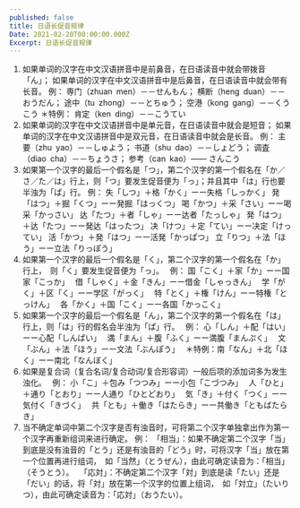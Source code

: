 ```yaml
---
published: false
title: 日语长促音规律
Date: 2021-02-20T00:00:00.000Z
Excerpt: 日语长促音规律
---
```

1. 如果单词的汉字在中文汉语拼音中是前鼻音，在日语读音中就会带拨音「ん」；
如果单词的汉字在中文汉语拼音中是后鼻音，在日语读音中就会带有长音。
例：
専门（zhuan men）－－せんもん；
横断（heng duan）－－おうだん；
途中（tu zhong）－－とちゅう；
空港（kong gang）－－くうこう
＊特例：
肯定（ken ding）－－こうてい
2. 如果单词的汉字在中文汉语拼音中是单元音，在日语读音中就会是短音；
如果单词的汉字在中文汉语拼音中是双元音，在日语读音中就会是长音。
例：
主要（zhu yao）－－しゅよう；
书道（shu dao）－－しょどう；
调査（diao cha）－－ちょうさ；
参考（can kao）—— さんこう
3. 如果第一个汉字的最后一个假名是「つ」，第二个汉字的第一个假名在「か／さ／た／は」行上，则「つ」要发生促音便为「っ」；并且其中「は」行也要半浊为「ぱ」行。
例：
失「しつ」＋格「かく」ーー失格「しっかく」
発「はつ」＋掘「くつ」ーー発掘「はっくつ」
喝「かつ」＋采「さい」ーー喝采「かっさい」
达「たつ」＋者「しゃ」ーー达者「たっしゃ」
発「はつ」＋达「たつ」ーー発达「はったつ」
决「けつ」＋定「てい」ーー决定「けってい」
活「かつ」＋発「はつ」ーー活発「かっぱつ」
立「りつ」＋法「ほう」ーー立法「りっぽう」
4. 如果第一个汉字的最后一个假名是「く」，第二个汉字的第一个假名在「か」行上， 则「く」要发生促音便为「っ」。 
例：
国「こく」＋家「か」ーー国家「こっか」 
借「しゃく」＋金「きん」ーー借金「しゃっきん」 
学「がく」＋区「く」ーー学区「がっく」 
特「とく」＋権「けん」ーー特権「とっけん」 
各「かく」＋国「こく」ーー各国「かっこく」
5. 如果第一个汉字的最后一个假名是「ん」，第二个汉字的第一个假名在「は」行上，则「は」行的假名会半浊为「ぱ」行。 
例：
心「しん」＋配「はい」ーー心配「しんぱい」 
満「まん」＋腹「ふく」ーー満腹「まんぷく」 
文「ぶん」＋法「ほう」ーー文法「ぶんぽう」 
＊特例：南「なん」＋北「ほく」ーー南北「なんぼく」
6. 如果是复合词（复合名词/复合动词/复合形容词）一般后项的添加词多为发生浊化。 
例：
小「こ」＋包み「つつみ」ーー小包「こづつみ」 
人「ひと」＋通り「とおり」ーー人通り「ひとどおり」 
気「き」＋付く「つく」ーー気付く「きづく」 
共「とも」＋働き「はたらき」ーー共働き「ともばたらき」
7. 当不确定单词中第二个汉字是否有浊音时，可将第二个汉字单独拿出作为第一个汉字再重新组词来进行确定。
例：
「相当」：如果不确定第二个汉字「当」到底是没有浊音的「とう」还是有浊音的「どう」时，可将汉字「当」放在第一个位置再进行组词， 如「当然」（とうぜん），由此可确定读音为：「相当」（そうとう）。 
「応対」：不确定第二个汉字「対」到底是读「たい」还是「だい」的话，将「対」放在第一个汉字的位置上组词， 如「対立」（たいりつ），由此可确定读音为：「応対」（おうたい）。
